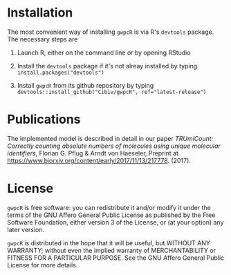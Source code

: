 # Installation

The most convenient way of installing `gwpcR` is via R's `devtools` package. The necessary steps
are

1. Launch R, either on the command line or by opening RStudio

2. Install the `devtools` package if it's not alreay installed by typing
   `install.packages("devtools")`

3. Install `gwpcR` from its github repository by typing
   `devtools::install_github("Cibiv/gwpcR", ref="latest-release")`

# Publications

The implemented model is described in detail in our paper *TRUmiCount: Correctly counting
absolute numbers of molecules using unique molecular identifiers*, Florian G. Pflug & Arndt
von Haeseler, Preprint at https://www.biorxiv.org/content/early/2017/11/13/217778. (2017).

# License

`gwpcR` is free software: you can redistribute it and/or modify it under the
terms of the GNU Affero General Public License as published by the Free
Software Foundation, either version 3 of the License, or (at your option) any
later version.

`gwpcR` is distributed in the hope that it will be useful, but WITHOUT ANY
WARRANTY; without even the implied warranty of MERCHANTABILITY or FITNESS FOR
A PARTICULAR PURPOSE.  See the GNU Affero General Public License for more
details.
